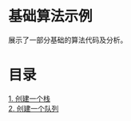 # 基础算法示例

展示了一部分基础的算法代码及分析。

# 目录

<a href="stack.html"> 1. 创建一个栈</a></br>
<a href="queue.html"> 2. 创建一个队列</a></br>
